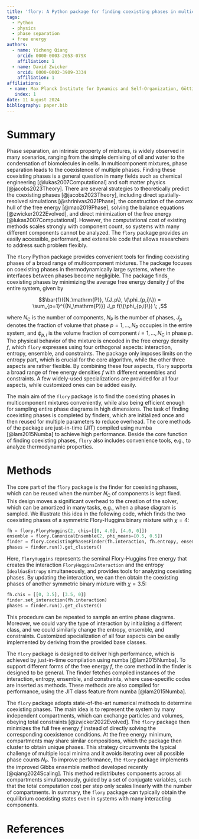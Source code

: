```yaml
---
title: 'flory: A Python package for finding coexisting phases in multicomponent mixtures'
tags:
  - Python
  - physics
  - phase separation
  - free energy
authors:
  - name: Yicheng Qiang
    orcid: 0000-0003-2053-079X
    affiliation: 1
  - name: David Zwicker
    orcid: 0000-0002-3909-3334
    affiliation: 1
affiliations:
 - name: Max Planck Institute for Dynamics and Self-Organization, Göttingen, Germany
   index: 1
date: 11 August 2024
bibliography: paper.bib
---
```


# Summary

Phase separation, an intrinsic property of mixtures, is widely observed in many scenarios, ranging from the simple demixing of oil and water to the condensation of biomolecules in cells.
In multicomponent mixtures, phase separation leads to the coexistence of multiple phases.
Finding these coexisting phases is a general question in many fields such as chemical engineering [@lukas2007Computational] and soft matter physics [@jacobs2023Theory].
There are several strategies to theoretically predict the coexisting phases [@jacobs2023Theory], including direct spatially-resolved simulations [@shrinivas2021Phase], the construction of the convex hull of the free energy  [@mao2019Phase], solving the balance equations [@zwicker2022Evolved], and direct minimization of the free energy [@lukas2007Computational].
However, the computational cost of existing methods scales strongly with component count, so systems with many different components cannot be analyzed.
The `flory` package provides an easily accessible, performant, and extensible code that allows researchers to address such problem flexibly.

The `flory` Python package provides convenient tools for finding coexisting phases of a broad range of multicomponent mixtures.
The package focuses on coexisting phases in thermodynamically large systems, where the interfaces between phases become negligible.
The package finds coexisting phases by minimizing the average free energy density $\bar f$ of the entire system, given by

$$\bar{f}({N_\mathrm{P}}, \{J_p\}, \{\phi_{p,i}\}) = \sum_{p=1}^{{N_\mathrm{P}}} J_p f(\{\phi_{p,i}\}) \; ,$$

where $N_\mathrm{C}$ is the number of components, $N_\mathrm{P}$ is the number of phases, $J_p$ denotes the fraction of volume that phase $p=1,\ldots,N_\mathrm{P}$ occupies in the entire system, and $\phi_{p,i}$ is the volume fraction of component $i=1,\ldots,N_\mathrm{C}$ in phase $p$.
The physical behavior of the mixture is encoded in the free energy density $f$, which `flory` expresses using four orthogonal aspects: interaction, entropy, ensemble, and constraints.
The package only imposes limits on the entropy part, which is crucial for the core algorithm, while the other three aspects are rather flexible.
By combining these four aspects, `flory` supports a broad range of free energy densities $f$ with different ensembles and constraints.
A few widely-used specializations are provided for all four aspects, while customized ones can be added easily.

The main aim of the `flory` package is to find the coexisting phases in multicomponent mixtures conveniently, while also being efficient enough for sampling entire phase diagrams in high dimensions.
The task of finding coexisting phases is completed by finders, which are initialized once and then reused for multiple parameters to reduce overhead.
The core methods of the package are just-in-time (JIT) compiled using numba [@lam2015Numba] to achieve high performance.
Beside the core function of finding coexisting phases, `flory` also includes convenience tools, e.g., to analyze thermodynamic properties.

# Methods

The core part of the `flory` package is the finder for coexisting phases, which can be reused when the number $N_\mathrm{C}$ of components is kept fixed.
This design moves a significant overhead to the creation of the solver, which can be amortized in many tasks, e.g., when a phase diagram is sampled.
We illustrate this idea in the following code, which finds the two coexisting phases of a symmetric Flory-Huggins binary mixture with $\chi=4$:
```python
fh = flory.FloryHuggins(2, chis=[[0, 4.0], [4.0, 0]])
ensemble = flory.CanonicalEnsemble(2, phi_means=[0.5, 0.5])
finder = flory.CoexistingPhasesFinder(fh.interaction, fh.entropy, ensemble)
phases = finder.run().get_clusters()
```
Here, `FloryHuggins` represents the seminal Flory-Huggins free energy that creates the interaction `FloryHugginsInteraction` and the entropy `IdealGasEntropy` simultaneously, and provides tools for analyzing coexisting phases.
By updating the interaction, we can then obtain the coexisting phases of another symmetric binary mixture with $\chi=3.5$:
```python
fh.chis = [[0, 3.5], [3.5, 0]]
finder.set_interaction(fh.interaction)
phases = finder.run().get_clusters()
```
This procedure can be repeated to sample an entire phase diagrams.
Moreover, we could vary the type of interaction by initializing a different class, and we could similarly change the entropy, ensemble, and constraints.
Customized specialization of all four aspects can be easily implemented by deriving from the provided base classes.

The `flory` package is designed to deliver high performance, which is achieved by just-in-time compilation using numba [@lam2015Numba].
To support different forms of the free energy $f$, the core method in the finder is designed to be general.
The finder fetches compiled instances of the interaction, entropy, ensemble, and constraints, where case-specific codes are inserted as methods.
These methods are also compiled for performance, using the JIT class feature from numba [@lam2015Numba].

The `flory` package adopts state-of-the-art numerical methods to determine coexisting phases.
The main idea is to represent the system by many independent compartments, which can exchange particles and volumes, obeying total constraints [@zwicker2022Evolved].
The `flory` package then minimizes the full free energy $\bar f$ instead of directly solving the corresponding coexistence conditions.
At the free energy minimum, compartments may share similar compositions, which the package then cluster to obtain unique phases.
This strategy circumvents the typical challenge of multiple local minima and it avoids iterating over all possible phase counts $N_\mathrm{P}$.
To improve performance, the `flory` package implements the improved Gibbs ensemble method developed recently [@qiang2024Scaling].
This method redistributes components across all compartments simultaneously, guided by a set of conjugate variables, such that the total computation cost per step only scales linearly with the number of compartments.
In summary, the `flory` package can typically obtain the equilibrium coexisting states even in systems with many interacting components.

# References